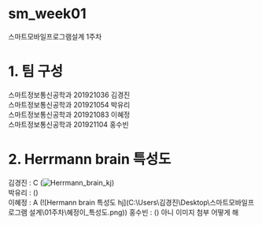 # sm_week01
스마트모바일프로그램설계 1주차
# 1. 팀 구성   
  스마트정보통신공학과 201921036 김경진   
  스마트정보통신공학과 201921054 박유리   
  스마트정보통신공학과 201921083 이혜정   
  스마트정보통신공학과 201921104 홍수빈   
# 2. Herrmann brain 특성도
  김경진 : C (<img src="C:\Users\김경진\Desktop\스마트모바일프로그램 설계\01주차\하르만_특성도.jpg" alt="Herrmann_brain_kj"></img>)   
  박유리 :  ()   
  이혜정 : A (![Hermann brain 특성도 hj](C:\Users\김경진\Desktop\스마트모바일프로그램 설계\01주차\혜정이_특성도.png))
  홍수빈 :  ()
아니 이미지 첨부 어떻게 해
